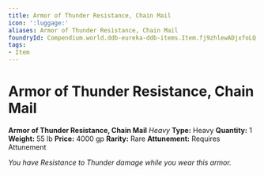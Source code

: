 ```yaml
---
title: Armor of Thunder Resistance, Chain Mail
icon: ':luggage:'
aliases: Armor of Thunder Resistance, Chain Mail
foundryId: Compendium.world.ddb-eureka-ddb-items.Item.fj9zhlewADjxfoLQ
tags:
- Item
---
```


# Armor of Thunder Resistance, Chain Mail

**Armor of Thunder Resistance, Chain Mail**
_Heavy_
**Type:** Heavy
**Quantity:** 1
**Weight:** 55 lb
**Price:** 4000 gp
**Rarity:** Rare
**Attunement:** Requires Attunement

*You have Resistance to Thunder damage while you wear this armor.*